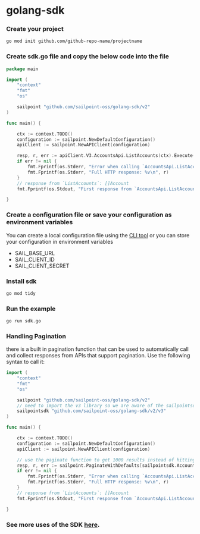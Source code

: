 # golang-sdk

### Create your project

```bash
go mod init github.com/github-repo-name/projectname
```

### Create sdk.go file and copy the below code into the file

```go
package main

import (
	"context"
	"fmt"
	"os"

	sailpoint "github.com/sailpoint-oss/golang-sdk/v2"
)

func main() {

	ctx := context.TODO()
	configuration := sailpoint.NewDefaultConfiguration()
	apiClient := sailpoint.NewAPIClient(configuration)

	resp, r, err := apiClient.V3.AccountsApi.ListAccounts(ctx).Execute()
	if err != nil {
		fmt.Fprintf(os.Stderr, "Error when calling `AccountsApi.ListAccount``: %v\n", err)
		fmt.Fprintf(os.Stderr, "Full HTTP response: %v\n", r)
	}
	// response from `ListAccounts`: []Account
	fmt.Fprintf(os.Stdout, "First response from `AccountsApi.ListAccount`: %v\n", resp[0].Name)

}
```

### Create a configuration file or save your configuration as environment variables

You can create a local configuration file using the [CLI tool](https://github.com/sailpoint-oss/sailpoint-cli#configuration) or you can store your configuration in environment variables
 - SAIL_BASE_URL
 - SAIL_CLIENT_ID
 - SAIL_CLIENT_SECRET

### Install sdk

```bash
go mod tidy
```

### Run the example

```bash
go run sdk.go
```


### Handling Pagination

there is a built in pagination function that can be used to automatically call and collect responses from APIs that support pagination. Use the following syntax to call it:

```go
import (
	"context"
	"fmt"
	"os"

	sailpoint "github.com/sailpoint-oss/golang-sdk/v2"
	// need to import the v3 library so we are aware of the sailpointsdk.Account struct
	sailpointsdk "github.com/sailpoint-oss/golang-sdk/v2/v3"
)

func main() {

	ctx := context.TODO()
	configuration := sailpoint.NewDefaultConfiguration()
	apiClient := sailpoint.NewAPIClient(configuration)

	// use the paginate function to get 1000 results instead of hitting the normal 250 limit
	resp, r, err := sailpoint.PaginateWithDefaults[sailpointsdk.Account](apiClient.V3.AccountsApi.ListAccounts(ctx))
	if err != nil {
		fmt.Fprintf(os.Stderr, "Error when calling `AccountsApi.ListAccount``: %v\n", err)
		fmt.Fprintf(os.Stderr, "Full HTTP response: %v\n", r)
	}
	// response from `ListAccounts`: []Account
	fmt.Fprintf(os.Stdout, "First response from `AccountsApi.ListAccount`: %v\n", resp[0].Name)

}

```
### See more uses of the SDK [here](./examples/sdk.go).